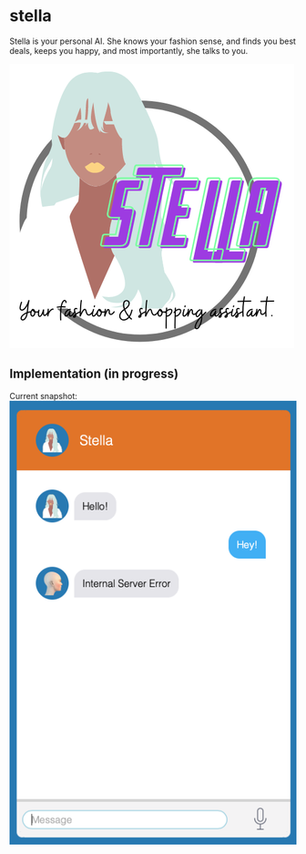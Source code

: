 # stella
Stella is your personal AI. She knows your fashion sense, and finds you best deals, keeps you happy, and most importantly, she talks to you.

![fling](./Images/stellaPoster.png)


## Implementation (in progress)
Current snapshot:
![fling](./Images/snapshotStella.png)
